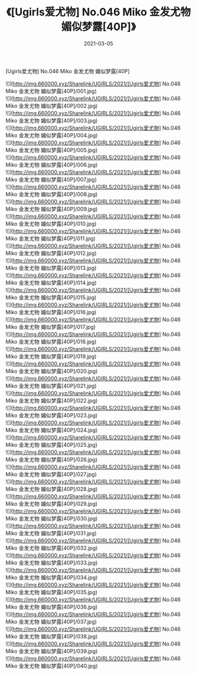 ﻿---
layout: post
title:  《[Ugirls爱尤物] No.046 Miko 金发尤物 媚似梦露[40P]》
date:   2021-03-05
img: http://img.660000.xyz/Sharelink/UGIRLS/2021/[Ugirls爱尤物] No.046 Miko 金发尤物 媚似梦露[40P]/000.jpg
categories: [美女, 清纯, 唯美]
---

[Ugirls爱尤物] No.046 Miko 金发尤物 媚似梦露[40P]

  ![](http://img.660000.xyz/Sharelink/UGIRLS/2021/[Ugirls爱尤物] No.046 Miko 金发尤物 媚似梦露[40P]/001.jpg) <br> ![](http://img.660000.xyz/Sharelink/UGIRLS/2021/[Ugirls爱尤物] No.046 Miko 金发尤物 媚似梦露[40P]/002.jpg) <br> ![](http://img.660000.xyz/Sharelink/UGIRLS/2021/[Ugirls爱尤物] No.046 Miko 金发尤物 媚似梦露[40P]/003.jpg) <br> ![](http://img.660000.xyz/Sharelink/UGIRLS/2021/[Ugirls爱尤物] No.046 Miko 金发尤物 媚似梦露[40P]/004.jpg) <br> ![](http://img.660000.xyz/Sharelink/UGIRLS/2021/[Ugirls爱尤物] No.046 Miko 金发尤物 媚似梦露[40P]/005.jpg) <br> ![](http://img.660000.xyz/Sharelink/UGIRLS/2021/[Ugirls爱尤物] No.046 Miko 金发尤物 媚似梦露[40P]/006.jpg) <br> ![](http://img.660000.xyz/Sharelink/UGIRLS/2021/[Ugirls爱尤物] No.046 Miko 金发尤物 媚似梦露[40P]/007.jpg) <br> ![](http://img.660000.xyz/Sharelink/UGIRLS/2021/[Ugirls爱尤物] No.046 Miko 金发尤物 媚似梦露[40P]/008.jpg) <br> ![](http://img.660000.xyz/Sharelink/UGIRLS/2021/[Ugirls爱尤物] No.046 Miko 金发尤物 媚似梦露[40P]/009.jpg) <br> ![](http://img.660000.xyz/Sharelink/UGIRLS/2021/[Ugirls爱尤物] No.046 Miko 金发尤物 媚似梦露[40P]/010.jpg) <br> ![](http://img.660000.xyz/Sharelink/UGIRLS/2021/[Ugirls爱尤物] No.046 Miko 金发尤物 媚似梦露[40P]/011.jpg) <br> ![](http://img.660000.xyz/Sharelink/UGIRLS/2021/[Ugirls爱尤物] No.046 Miko 金发尤物 媚似梦露[40P]/012.jpg) <br> ![](http://img.660000.xyz/Sharelink/UGIRLS/2021/[Ugirls爱尤物] No.046 Miko 金发尤物 媚似梦露[40P]/013.jpg) <br> ![](http://img.660000.xyz/Sharelink/UGIRLS/2021/[Ugirls爱尤物] No.046 Miko 金发尤物 媚似梦露[40P]/014.jpg) <br> ![](http://img.660000.xyz/Sharelink/UGIRLS/2021/[Ugirls爱尤物] No.046 Miko 金发尤物 媚似梦露[40P]/015.jpg) <br> ![](http://img.660000.xyz/Sharelink/UGIRLS/2021/[Ugirls爱尤物] No.046 Miko 金发尤物 媚似梦露[40P]/016.jpg) <br> ![](http://img.660000.xyz/Sharelink/UGIRLS/2021/[Ugirls爱尤物] No.046 Miko 金发尤物 媚似梦露[40P]/017.jpg) <br> ![](http://img.660000.xyz/Sharelink/UGIRLS/2021/[Ugirls爱尤物] No.046 Miko 金发尤物 媚似梦露[40P]/018.jpg) <br> ![](http://img.660000.xyz/Sharelink/UGIRLS/2021/[Ugirls爱尤物] No.046 Miko 金发尤物 媚似梦露[40P]/019.jpg) <br> ![](http://img.660000.xyz/Sharelink/UGIRLS/2021/[Ugirls爱尤物] No.046 Miko 金发尤物 媚似梦露[40P]/020.jpg) <br> ![](http://img.660000.xyz/Sharelink/UGIRLS/2021/[Ugirls爱尤物] No.046 Miko 金发尤物 媚似梦露[40P]/021.jpg) <br> ![](http://img.660000.xyz/Sharelink/UGIRLS/2021/[Ugirls爱尤物] No.046 Miko 金发尤物 媚似梦露[40P]/022.jpg) <br> ![](http://img.660000.xyz/Sharelink/UGIRLS/2021/[Ugirls爱尤物] No.046 Miko 金发尤物 媚似梦露[40P]/023.jpg) <br> ![](http://img.660000.xyz/Sharelink/UGIRLS/2021/[Ugirls爱尤物] No.046 Miko 金发尤物 媚似梦露[40P]/024.jpg) <br> ![](http://img.660000.xyz/Sharelink/UGIRLS/2021/[Ugirls爱尤物] No.046 Miko 金发尤物 媚似梦露[40P]/025.jpg) <br> ![](http://img.660000.xyz/Sharelink/UGIRLS/2021/[Ugirls爱尤物] No.046 Miko 金发尤物 媚似梦露[40P]/026.jpg) <br> ![](http://img.660000.xyz/Sharelink/UGIRLS/2021/[Ugirls爱尤物] No.046 Miko 金发尤物 媚似梦露[40P]/027.jpg) <br> ![](http://img.660000.xyz/Sharelink/UGIRLS/2021/[Ugirls爱尤物] No.046 Miko 金发尤物 媚似梦露[40P]/028.jpg) <br> ![](http://img.660000.xyz/Sharelink/UGIRLS/2021/[Ugirls爱尤物] No.046 Miko 金发尤物 媚似梦露[40P]/029.jpg) <br> ![](http://img.660000.xyz/Sharelink/UGIRLS/2021/[Ugirls爱尤物] No.046 Miko 金发尤物 媚似梦露[40P]/030.jpg) <br> ![](http://img.660000.xyz/Sharelink/UGIRLS/2021/[Ugirls爱尤物] No.046 Miko 金发尤物 媚似梦露[40P]/031.jpg) <br> ![](http://img.660000.xyz/Sharelink/UGIRLS/2021/[Ugirls爱尤物] No.046 Miko 金发尤物 媚似梦露[40P]/032.jpg) <br> ![](http://img.660000.xyz/Sharelink/UGIRLS/2021/[Ugirls爱尤物] No.046 Miko 金发尤物 媚似梦露[40P]/033.jpg) <br> ![](http://img.660000.xyz/Sharelink/UGIRLS/2021/[Ugirls爱尤物] No.046 Miko 金发尤物 媚似梦露[40P]/034.jpg) <br> ![](http://img.660000.xyz/Sharelink/UGIRLS/2021/[Ugirls爱尤物] No.046 Miko 金发尤物 媚似梦露[40P]/035.jpg) <br> ![](http://img.660000.xyz/Sharelink/UGIRLS/2021/[Ugirls爱尤物] No.046 Miko 金发尤物 媚似梦露[40P]/036.jpg) <br> ![](http://img.660000.xyz/Sharelink/UGIRLS/2021/[Ugirls爱尤物] No.046 Miko 金发尤物 媚似梦露[40P]/037.jpg) <br> ![](http://img.660000.xyz/Sharelink/UGIRLS/2021/[Ugirls爱尤物] No.046 Miko 金发尤物 媚似梦露[40P]/038.jpg) <br> ![](http://img.660000.xyz/Sharelink/UGIRLS/2021/[Ugirls爱尤物] No.046 Miko 金发尤物 媚似梦露[40P]/039.jpg) <br> ![](http://img.660000.xyz/Sharelink/UGIRLS/2021/[Ugirls爱尤物] No.046 Miko 金发尤物 媚似梦露[40P]/040.jpg) <br>